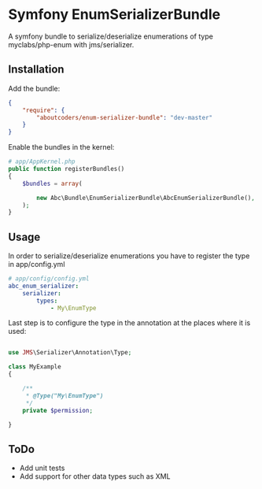 Symfony EnumSerializerBundle
==========================

A symfony bundle to serialize/deserialize enumerations of type myclabs/php-enum with jms/serializer.

## Installation

Add the bundle:

``` json
{
    "require": {
        "aboutcoders/enum-serializer-bundle": "dev-master"
    }
}
```

Enable the bundles in the kernel:

``` php
# app/AppKernel.php
public function registerBundles()
{
    $bundles = array(

        new Abc\Bundle\EnumSerializerBundle\AbcEnumSerializerBundle(),
    );
}
```
## Usage

In order to serialize/deserialize enumerations you have to register the type in app/config.yml

``` yaml
# app/config/config.yml
abc_enum_serializer:
    serializer:
        types:
            - My\EnumType
```

Last step is to configure the type in the annotation at the places where it is used:

``` php

use JMS\Serializer\Annotation\Type;

class MyExample
{

    /**
     * @Type("My\EnumType")
     */
    private $permission;

}
```

## ToDo

* Add unit tests
* Add support for other data types such as XML